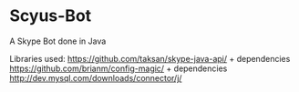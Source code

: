 # Scyus-Bot
A Skype Bot done in Java

Libraries used:
https://github.com/taksan/skype-java-api/ + dependencies
https://github.com/brianm/config-magic/ + dependencies
http://dev.mysql.com/downloads/connector/j/